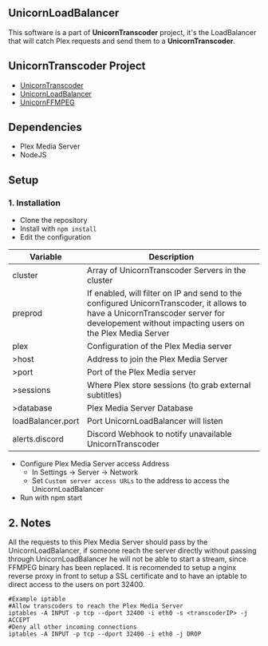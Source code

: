 ## UnicornLoadBalancer

This software is a part of __UnicornTranscoder__ project, it's the LoadBalancer that will catch Plex requests and send them to a __UnicornTranscoder__.

## UnicornTranscoder Project

* [UnicornTranscoder](https://github.com/UnicornTranscoder/UnicornTranscoder)
* [UnicornLoadBalancer](https://github.com/UnicornTranscoder/UnicornLoadBalancer)
* [UnicornFFMPEG](https://github.com/UnicornTranscoder/UnicornFFMPEG)

## Dependencies

* Plex Media Server
* NodeJS

## Setup

### 1. Installation

* Clone the repository
* Install with `npm install`
* Edit the configuration

| Variable          | Description                                                  |
| ----------------- | ------------------------------------------------------------ |
| cluster           | Array of UnicornTranscoder Servers in the cluster            |
| preprod           | If enabled, will filter on IP and send to the configured UnicornTranscoder, it allows to have a UnicornTranscoder server for developement without impacting users on the Plex Media Server |
| plex              | Configuration of the Plex Media server                       |
| >host             | Address to join the Plex Media Server                        |
| >port             | Port of the Plex Media server                                |
| >sessions         | Where Plex store sessions (to grab external subtitles)       |
| >database         | Plex Media Server Database                                   |
| loadBalancer.port | Port UnicornLoadBalancer will listen                         |
| alerts.discord    | Discord Webhook to notify unavailable UnicornTranscoder      |

* Configure Plex Media Server access Address
  * In Settings -> Server -> Network
  * Set `Custom server access URLs` to the address to access the UnicornLoadBalancer
* Run with npm start

## 2. Notes

All the requests to this Plex Media Server should pass by the UnicornLoadBalancer, if someone reach the server directly without passing through UnicornLoadBalancer he will not be able to start a stream, since FFMPEG binary has been replaced. It is recomended to setup a nginx reverse proxy in front to setup a SSL certificate and to have an iptable to direct access to the users on port 32400.

```
#Example iptable
#Allow transcoders to reach the Plex Media Server
iptables -A INPUT -p tcp --dport 32400 -i eth0 -s <transcoderIP> -j ACCEPT
#Deny all other incoming connections
iptables -A INPUT -p tcp --dport 32400 -i eth0 -j DROP
```

